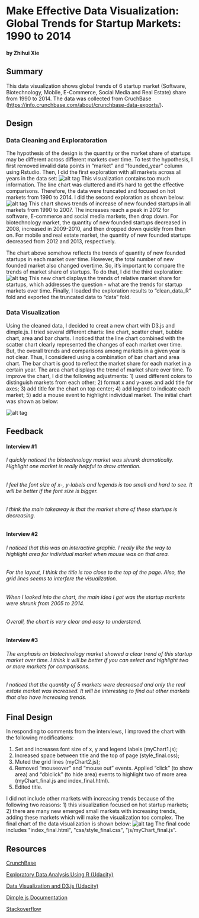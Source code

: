# Make Effective Data Visualization: Global Trends for Startup Markets: 1990 to 2014
#### by Zhihui Xie
## Summary
This data visualization shows global trends of 6 startup market (Software, Biotechnology, Mobile, E-Commerce, Social Media and Real Estate) share from 1990 to 2014.  The data was collected from CruchBase (https://info.crunchbase.com/about/crunchbase-data-exports/).
## Design
### Data Cleaning and Exploratoration
The hypothesis of the design is the quantity or the market share of startups may be different across different markets over time. To test the hypothesis, I first removed invalid data points in “market” and “founded_year” column using Rstudio. Then, I did the first exploration with all markets across all years in the data set:
![alt tag](images/r1.png) 
This visualization contains too much information. The line chart was cluttered and it’s hard to get the effective comparisons. Therefore, the data were truncated and focused on hot markets from 1990 to 2014. I did the second exploration as shown below:
![alt tag](images/r2.png) 
This chart shows trends of increase of new founded startups in all markets from 1990 to 2007. The increases reach a peak in 2012 for software, E-commerce and social media markets, then drop down. For biotechnology market, the quantity of new founded startups decreased in 2008, increased in 2009-2010, and then dropped down quickly from then on. For mobile and real estate market, the quantity of new founded startups decreased from 2012 and 2013, respectively.

The chart above somehow reflects the trends of quantity of new founded startups in each market over time. However, the total number of new founded market also changed overtime. So, it’s important to compare the trends of market share of startups. To do that, I did the third exploration: 
![alt tag](images/r3.png) 
This new chart displays the trends of relative market share for startups, which addresses the question - what are the trends for startup markets over time. 
Finally, I loaded the exploration results to “clean_data_R” fold and exported the truncated data to “data” fold.
### Data Visualization 
Using the cleaned data, I decided to creat a new chart with D3.js and dimple.js. I tried several different charts: line chart, scatter chart, bubble chart, area and bar charts. I noticed that the line chart combined with the scatter chart clearly represented the changes of each market over time. But, the overall trends and comparisons among markets in a given year is not clear. Thus, I considered using a combination of bar chart and area chart. The bar chart is good to reflect the market share for each market in a certain year. The area chart displays the trend of market share over time. To improve the chart, I did the following adjustments: 1) used different colors to distinguish markets from each other; 2) format x and y-axes and add title for axes; 3) add title for the chart on top center; 4) add legend to indicate each market; 5) add a mouse event to highlight individual market. The initial chart was shown as below:

![alt tag](images/d3.png) 
## Feedback
#### Interview #1
###### I quickly noticed the biotechnology market was shrunk dramatically. Highlight one market is really helpful to draw attention. 

###### I feel the font size of x-, y-labels and legends is too small and hard to see. It will be better if the font size is bigger. 

###### I think the main takeaway is that the market share of these startups is decreasing.

#### Interview #2
###### I noticed that this was an interactive graphic. I really like the way to highlight area for individual market when mouse was on that area.

###### For the layout, I think the title is too close to the top of the page. Also, the grid lines seems to interfere the visualization.

###### When I looked into the chart, the main idea I got was the startup markets were shrunk from 2005 to 2014. 

###### Overall, the chart is very clear and easy to understand. 

#### Interview #3
###### The emphasis on biotechnology market showed a clear trend of this startup market over time. I think it will be better if you can select and highlight two or more markets for comparisons.

###### I noticed that the quantity of 5 markets were decreased and only the real estate market was increased. It will be interesting to find out other markets that also have increasing trends.

## Final Design
In responding to comments from the interviews, I improved the chart with the following modifications:
1) Set and increases font size of x, y and legend labels (myChart1.js);
2) Increased space between title and the top of page (style_final.css);
3) Muted the grid lines (myChart2.js);
4) Removed “mouseover” and “mouse out” events. Applied “click” (to show area) and “dblclick” (to hide area) events to highlight two of more area (myChart_final.js and index_final.html).
5) Edited title.

I did not include other markets with increasing trends because of the following two reasons: 1) this visualization focused on hot startup markets; 2) there are many new emerged small markets with increasing trends, adding these markets which will make the visualization too complex.
The final chart of the data visualization is shown below:
![alt tag](images/d3_final.png) 
The final code includes "index_final.html", "css/style_final.css", "js/myChart_final.js". 

## Resources
[CrunchBase](https://www.crunchbase.com/)

[Exploratory Data Analysis Using R (Udacity)](https://www.udacity.com/course/ud651)

[Data Visualization and D3.js (Udacity)](https://www.udacity.com/course/ud507)

[Dimple.js Documentation](dimplejs.org/)

[Stackoverflow](stackoverflow.com/)

